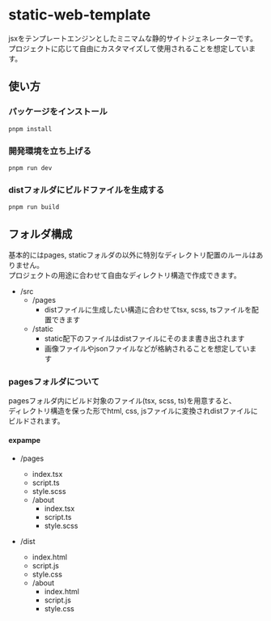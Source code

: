 # static-web-template

jsxをテンプレートエンジンとしたミニマムな静的サイトジェネレーターです。  
プロジェクトに応じて自由にカスタマイズして使用されることを想定しています。

## 使い方

### パッケージをインストール

`pnpm install`

### 開発環境を立ち上げる

`pnpm run dev`

### distフォルダにビルドファイルを生成する

`pnpm run build`

## フォルダ構成

基本的にはpages, staticフォルダの以外に特別なディレクトリ配置のルールはありません。  
プロジェクトの用途に合わせて自由なディレクトリ構造で作成できます。

- /src
  - /pages
    - distファイルに生成したい構造に合わせてtsx, scss, tsファイルを配置できます
  - /static
    - static配下のファイルはdistファイルにそのまま書き出されます
    - 画像ファイルやjsonファイルなどが格納されることを想定しています

### pagesフォルダについて

pagesフォルダ内にビルド対象のファイル(tsx, scss, ts)を用意すると、  
ディレクトリ構造を保った形でhtml, css, jsファイルに変換されdistファイルにビルドされます。

#### expampe

- /pages
  - index.tsx
  - script.ts
  - style.scss
  - /about
    - index.tsx
    - script.ts
    - style.scss

- /dist
  - index.html
  - script.js
  - style.css
  - /about
    - index.html
    - script.js
    - style.css
